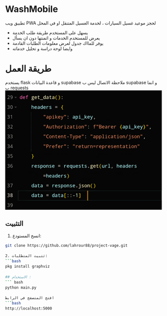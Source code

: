 # WashMobile
تطبيق ويب PWA لحجز موعيد غسيل السيارات ، لخدمة الغسيل المتنقل او في المحل 
- يسهل على المستخدم طريقة طلب الخدمة 
- يعرض للمستخدم الخدمات و اثمنتها دون ان يسأل 
- يوفر للمااك جدول لعرض معلومات الطلبات القادمة 
- وايضا لوحة دراسة و تحليل خدماته

# طريقة العمل
يستخدم flask و قاعدة البيانات supabase
ملاحظة الاتصال ليس ب supabase و انما ب requests
![](static/images/code.jpg)

## التثبيت
1. انسخ المستودع:
```bash
git clone https://github.com/lahrour88/project-vage.git

2. ثتبيت المتطلبات:
```bash
pkg install graphviz

## الاستخدام :
``` bash
python main.py

افتح المتصفح في الرابط 
```bash
http://localhost:5000

